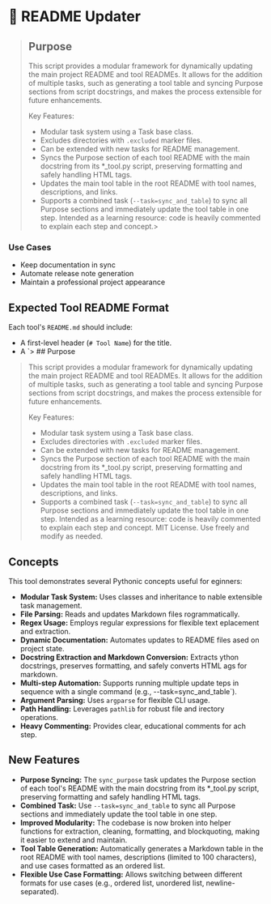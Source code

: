 # 📰 README Updater

> ## Purpose
> This script provides a modular framework for dynamically updating the main project README and tool READMEs. It allows for the addition of multiple tasks, such as generating a tool table and syncing Purpose sections from script docstrings, and makes the process extensible for future enhancements.
>
> Key Features:
> - Modular task system using a Task base class.
> - Excludes directories with `.excluded` marker files.
> - Can be extended with new tasks for README management.
> - Syncs the Purpose section of each tool README with the main docstring from its *_tool.py script, preserving formatting and safely handling HTML tags.
> - Updates the main tool table in the root README with tool names, descriptions, and links.
> - Supports a combined task (`--task=sync_and_table`) to sync all Purpose sections and immediately update the tool table in one step.
> Intended as a learning resource: code is heavily commented to explain each step and concept.>
### Use Cases
- Keep documentation in sync
- Automate release note generation
- Maintain a professional project appearance

## Expected Tool README Format

Each tool's `README.md` should include:

- A first-level header (`# Tool Name`) for the title.
- A `> ## Purpose
> This script provides a modular framework for dynamically updating the main project README and tool READMEs. It allows for the addition of multiple tasks, such as generating a tool table and syncing Purpose sections from script docstrings, and makes the process extensible for future enhancements.
>
> Key Features:
> - Modular task system using a Task base class.
> - Excludes directories with `.excluded` marker files.
> - Can be extended with new tasks for README management.
> - Syncs the Purpose section of each tool README with the main docstring from its *_tool.py script, preserving formatting and safely handling HTML tags.
> - Updates the main tool table in the root README with tool names, descriptions, and links.
> - Supports a combined task (`--task=sync_and_table`) to sync all Purpose sections and immediately update the tool table in one step.
> Intended as a learning resource: code is heavily commented to explain each step and concept. 
 MIT License. Use freely and modify as needed.
 
 ## Concepts
 
 This tool demonstrates several Pythonic concepts useful for eginners:
 
 - **Modular Task System:** Uses classes and inheritance to nable extensible task management.
 - **File Parsing:** Reads and updates Markdown files rogrammatically.
 - **Regex Usage:** Employs regular expressions for flexible text eplacement and extraction.
 - **Dynamic Documentation:** Automates updates to README files ased on project state.
 - **Docstring Extraction and Markdown Conversion:** Extracts ython docstrings, preserves formatting, and safely converts HTML ags for markdown.
 - **Multi-step Automation:** Supports running multiple update teps in sequence with a single command (e.g., --task=sync_and_table`).
 - **Argument Parsing:** Uses `argparse` for flexible CLI usage.
 - **Path Handling:** Leverages `pathlib` for robust file and irectory operations.
 - **Heavy Commenting:** Provides clear, educational comments for ach step.
 
 ## New Features
 
 - **Purpose Syncing:** The `sync_purpose` task updates the Purpose section of each tool's README with the main docstring from its *_tool.py script, preserving formatting and safely handling HTML tags.
 - **Combined Task:** Use `--task=sync_and_table` to sync all Purpose sections and immediately update the tool table in one step.
 - **Improved Modularity:** The codebase is now broken into helper functions for extraction, cleaning, formatting, and blockquoting, making it easier to extend and maintain.
 - **Tool Table Generation:** Automatically generates a Markdown table in the root README with tool names, descriptions (limited to 100 characters), and use cases formatted as an ordered list.
 - **Flexible Use Case Formatting:** Allows switching between different formats for use cases (e.g., ordered list, unordered list, newline-separated).
